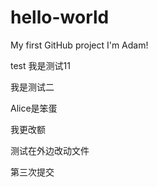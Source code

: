 # hello-world
My first GitHub project
I'm Adam!


test
我是测试11


我是测试二

Alice是笨蛋


我更改额

测试在外边改动文件

第三次提交